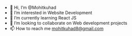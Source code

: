 - 👋 Hi, I’m @Mohitkuhad
- 👀 I’m interested in Website Development
- 🌱 I’m currently learning React JS
- 💞️ I’m looking to collaborate on Web development projects
- 📫 How to reach me mohitkuhad8@gmail.com

<!---
Mohitkuhad/Mohitkuhad is a ✨ special ✨ repository because its `README.md` (this file) appears on your GitHub profile.
You can click the Preview link to take a look at your changes.
--->
